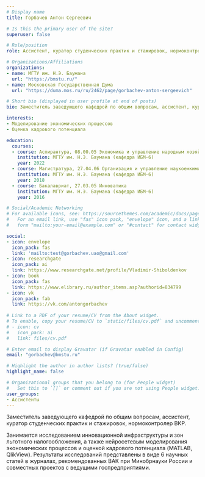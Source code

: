 ```yaml
---
# Display name
title: Горбачев Антон Сергеевич

# Is this the primary user of the site?
superuser: false

# Role/position
role: Ассистент, куратор студенческих практик и стажировок, нормоконтролер ВКР

# Organizations/Affiliations
organizations:
- name: МГТУ им. Н.Э. Баумана
  url: "https://bmstu.ru/"
- name: Московская Государственная Дума
  url: "https://duma.mos.ru/ru/2462/page/gorbachev-anton-sergeevich"

# Short bio (displayed in user profile at end of posts)
bio: Заместитель заведующего кафедрой по общим вопросам, ассистент, куратор студенческих практик и стажировок, нормоконтролер ВКР

interests:
- Моделирование экономических процессов
- Оценка кадрового потенциала

education:
  courses:
  - course: Аспирантура, 08.00.05 Экономика и управление народным хозяйством
    institution: МГТУ им. Н.Э. Баумана (кафедра ИБМ-6)
    year: 2022
  - course: Магистратура, 27.04.06 Организация и управление наукоемкими производствами
    institution: МГТУ им. Н.Э. Баумана (кафедра ИБМ-6)
    year: 2018
  - course: Бакалавриат, 27.03.05 Инноватика
    institution: МГТУ им. Н.Э. Баумана (кафедра ИБМ-6)
    year: 2016

# Social/Academic Networking
# For available icons, see: https://sourcethemes.com/academic/docs/page-builder/#icons
#   For an email link, use "fas" icon pack, "envelope" icon, and a link in the
#   form "mailto:your-email@example.com" or "#contact" for contact widget.

social:
- icon: envelope
  icon_pack: fas
  link: 'mailto:test@gorbachev.uao@gmail.com'
- icon: researchgate
  icon_pack: ai
  link: https://www.researchgate.net/profile/Vladimir-Shiboldenkov
- icon: book
  icon_pack: fas
  link: https://www.elibrary.ru/author_items.asp?authorid=834799
- icon: vk
  icon_pack: fab
  link: https://vk.com/antongorbachev
  
# Link to a PDF of your resume/CV from the About widget.
# To enable, copy your resume/CV to `static/files/cv.pdf` and uncomment the lines below.
# - icon: cv
#   icon_pack: ai
#   link: files/cv.pdf

# Enter email to display Gravatar (if Gravatar enabled in Config)
email: "gorbachev@bmstu.ru"

# Highlight the author in author lists? (true/false)
highlight_name: false

# Organizational groups that you belong to (for People widget)
#   Set this to `[]` or comment out if you are not using People widget.
user_groups:
- Ассистенты
---
```


Заместитель заведующего кафедрой по общим вопросам, ассистент, куратор студенческих практик и стажировок, нормоконтролер ВКР.

Занимается исследованием инновационной инфраструктуры и зон льготного налогообложения, а также нейросетевым моделирования экономических процессов и оценкой кадрового потенциала (MATLAB, QlikView). Результаты исследований представлены в виде 6 научных статей в журналах, рекомендованных ВАК при Минобрнауки России и совместных проектов с ведущими госпредприятиями.
